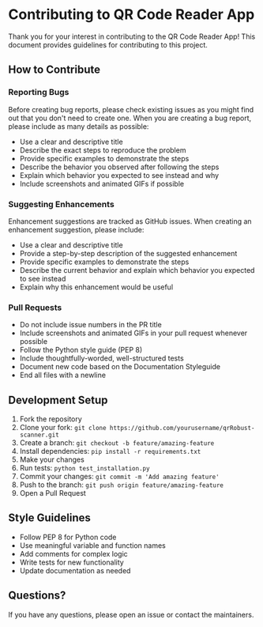 # Contributing to QR Code Reader App

Thank you for your interest in contributing to the QR Code Reader App! This document provides guidelines for contributing to this project.

## How to Contribute

### Reporting Bugs

Before creating bug reports, please check existing issues as you might find out that you don't need to create one. When you are creating a bug report, please include as many details as possible:

- Use a clear and descriptive title
- Describe the exact steps to reproduce the problem
- Provide specific examples to demonstrate the steps
- Describe the behavior you observed after following the steps
- Explain which behavior you expected to see instead and why
- Include screenshots and animated GIFs if possible

### Suggesting Enhancements

Enhancement suggestions are tracked as GitHub issues. When creating an enhancement suggestion, please include:

- Use a clear and descriptive title
- Provide a step-by-step description of the suggested enhancement
- Provide specific examples to demonstrate the steps
- Describe the current behavior and explain which behavior you expected to see instead
- Explain why this enhancement would be useful

### Pull Requests

- Do not include issue numbers in the PR title
- Include screenshots and animated GIFs in your pull request whenever possible
- Follow the Python style guide (PEP 8)
- Include thoughtfully-worded, well-structured tests
- Document new code based on the Documentation Styleguide
- End all files with a newline

## Development Setup

1. Fork the repository
2. Clone your fork: `git clone https://github.com/yourusername/qrRobust-scanner.git`
3. Create a branch: `git checkout -b feature/amazing-feature`
4. Install dependencies: `pip install -r requirements.txt`
5. Make your changes
6. Run tests: `python test_installation.py`
7. Commit your changes: `git commit -m 'Add amazing feature'`
8. Push to the branch: `git push origin feature/amazing-feature`
9. Open a Pull Request

## Style Guidelines

- Follow PEP 8 for Python code
- Use meaningful variable and function names
- Add comments for complex logic
- Write tests for new functionality
- Update documentation as needed

## Questions?

If you have any questions, please open an issue or contact the maintainers.
